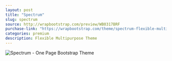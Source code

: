 ```yaml
---
layout: post
title: "Spectrum"
slug: spectrum
source: http://wrapbootstrap.com/preview/WB0317BRF
purchase-link: "https://wrapbootstrap.com/theme/spectrum-flexible-multipurpose-theme-WB0317BRF"
categories: premium
description: Flexible Multipurpose Theme
---
```


<img src="/assets/img/premium/spectrum.jpg" class="img-responsive" alt="Spectrum - One Page Bootstrap Theme">